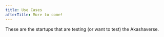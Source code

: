 ```yaml
---
title: Use Cases
afterTitle: More to come!
---
```


These are the startups that are testing (or want to test) the Akashaverse.

